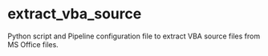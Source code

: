 # extract_vba_source
Python script and Pipeline configuration file to extract VBA source files from MS Office files.
